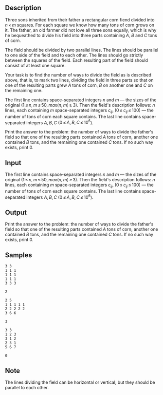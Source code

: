 ## Description

<div><p>Three sons inherited from their father a rectangular corn fiend divided into <span class="tex-span"><i>n</i> × <i>m</i></span> squares. For each square we know how many tons of corn grows on it. The father, an old farmer did not love all three sons equally, which is why he bequeathed to divide his field into three parts containing <span class="tex-span"><i>A</i></span>, <span class="tex-span"><i>B</i></span> and <span class="tex-span"><i>C</i></span> tons of corn.</p><p>The field should be divided by two parallel lines. The lines should be parallel to one side of the field and to each other. The lines should go strictly between the squares of the field. Each resulting part of the field should consist of at least one square. </p><p>Your task is to find the number of ways to divide the field as is described above, that is, to mark two lines, dividing the field in three parts so that on one of the resulting parts grew <span class="tex-span"><i>A</i></span> tons of corn, <span class="tex-span"><i>B</i></span> on another one and <span class="tex-span"><i>C</i></span> on the remaining one.</p></div><div class="input-specification"><p>The first line contains space-separated integers <span class="tex-span"><i>n</i></span> and <span class="tex-span"><i>m</i></span> — the sizes of the original (<span class="tex-span">1 ≤ <i>n</i>, <i>m</i> ≤ 50, <i>max</i>(<i>n</i>, <i>m</i>) ≥ 3</span>). Then the field's description follows: <span class="tex-span"><i>n</i></span> lines, each containing <span class="tex-span"><i>m</i></span> space-separated integers <span class="tex-span"><i>c</i><sub class="lower-index"><i>ij</i></sub></span>, (<span class="tex-span">0 ≤ <i>c</i><sub class="lower-index"><i>ij</i></sub> ≤ 100</span>) — the number of tons of corn each square contains. The last line contains space-separated integers <span class="tex-span"><i>A</i>, <i>B</i>, <i>C</i></span> (<span class="tex-span">0 ≤ <i>A</i>, <i>B</i>, <i>C</i> ≤ 10<sup class="upper-index">6</sup></span>).</p></div><div class="output-specification"><p>Print the answer to the problem: the number of ways to divide the father's field so that one of the resulting parts contained <span class="tex-span"><i>A</i></span> tons of corn, another one contained <span class="tex-span"><i>B</i></span> tons, and the remaining one contained <span class="tex-span"><i>C</i></span> tons. If no such way exists, print 0.</p></div>


## Input

<p>The first line contains space-separated integers <span class="tex-span"><i>n</i></span> and <span class="tex-span"><i>m</i></span> — the sizes of the original (<span class="tex-span">1 ≤ <i>n</i>, <i>m</i> ≤ 50, <i>max</i>(<i>n</i>, <i>m</i>) ≥ 3</span>). Then the field's description follows: <span class="tex-span"><i>n</i></span> lines, each containing <span class="tex-span"><i>m</i></span> space-separated integers <span class="tex-span"><i>c</i><sub class="lower-index"><i>ij</i></sub></span>, (<span class="tex-span">0 ≤ <i>c</i><sub class="lower-index"><i>ij</i></sub> ≤ 100</span>) — the number of tons of corn each square contains. The last line contains space-separated integers <span class="tex-span"><i>A</i>, <i>B</i>, <i>C</i></span> (<span class="tex-span">0 ≤ <i>A</i>, <i>B</i>, <i>C</i> ≤ 10<sup class="upper-index">6</sup></span>).</p>


## Output

<p>Print the answer to the problem: the number of ways to divide the father's field so that one of the resulting parts contained <span class="tex-span"><i>A</i></span> tons of corn, another one contained <span class="tex-span"><i>B</i></span> tons, and the remaining one contained <span class="tex-span"><i>C</i></span> tons. If no such way exists, print 0.</p>


## Samples

```input1
3 3
1 1 1
1 1 1
1 1 1
3 3 3

```

```output1
2

```






```input2
2 5
1 1 1 1 1
2 2 2 2 2
3 6 6

```

```output2
3

```






```input3
3 3
1 2 3
3 1 2
2 3 1
5 6 7

```

```output3
0

```




## Note

<p>The lines dividing the field can be horizontal or vertical, but they should be parallel to each other.</p>

